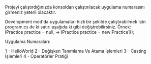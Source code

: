 Projeyi çalıştırdığınızda konsoldan çalıştırılacak uygulama numarasını girmeniz yeterli olacaktır.

Development mod'da uygulamaları hızlı bir şekilde çalıştırabilmek için program.cs de ki satırı aşağıda ki gibi değiştrebilirsiniz.
Örnek:  
IPractice practice = null; -> IPractice practice = new Practice1();

Uygulama Numaraları:

  1 - HelloWorld
  2 - Değişken Tanımlama Ve Atama İşlemleri
  3 - Casting İşlemleri
  4 - Operatörler Pratiği
